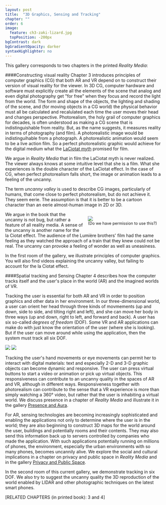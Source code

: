 ```yaml
---
layout: post
title:  "3D Graphics, Sensing and Tracking"
chapter: ""
order: 6
image:
  feature: ch3-zaki-lizard.jpg
  topPosition: -200px
bgContrast: dark
bgGradientOpacity: darker
syntaxHighlighter: no
---
```


This gallery corresponds to two chapters in the printed *Reality Media*:

####Constructing visual reality
Chapter 3 introduces principles of computer graphics (CG) that both AR and VR depend on to construct their version of visual reality for the viewer. 
In 3D CG, computer hardware and software must explicitly create all the elements of the scene that analog and even digital photography get "for free" when they focus 
and record the light from the world. The form and shape of the objects, the lighting and shading of the scene, and (for moving objects in a CG world) the physical behavior 
must all be calculated and recalulated each time the user moves their head and changes perspective. 
Photorealism, the holy grail of computer graphics for decades, is often understood as making a CG scene that is indistinguishable from reality. 
But, as the name suggests, it measures reality in terms of photography (and film). A photorealistic image would be indistinguihable from a photograph. 
A photorealistic animation would seem to be a live action film. 
So a perfect photorealistic graphic would achieve for the digital medium what the <a href="{{site.baseurl}}/chapters/chapter00-intro.html">LaCiotat myth</a> promised for film.

We argue in *Reality Media* that in film the LaCiotat myth is never realized. The viewer always knows at some intuitive level that she is a film.  What she experiences is the double character of the LaCiotat effect. In the case of CG, when perfect photorealism falls short, the image or animation leads  to a feeling of the uncanny. 

The term *uncanny valley* is used to describe CG images, particularly of humans, that come close to perfect photorealism, but do not achieve it. 
They seem eerie. The assumption is that it is better to be a cartoon character than an eerie almost-human image in 2D or 3D. 

<div style="float:right; padding:1em;">
<img class="img img--fullContainer img--10xLeading" src="{{ site.baseurl_book_img }}uncanny.jpg"> 
<div style="font-size:.8rem";>(Do we have permission to use this?) </div>
</div>

We argue in the book that the uncanny is not bug, but rather a feature of all reality media. A sense of the uncanny is another name for the la Ciotat effect. The audience of the Lumière brothers' film had the same feeling as they watched the approach of a train that they knew could not be real. The uncanny can provoke a feeling of wonder as well as uneasiness. 

In the first room of the gallery, we illustrate principles of computer graphics. You will also find videos explaining the uncanny valley, but failing to account for the la Ciotat effect. 

####Spatial tracking and Sensing
Chapter 4 describes how the computer tracks itself and the user's place in the world (AR) and the imagined worlds of VR.

Tracking the user is essential for both AR and VR in order to position graphics and other data in her environment. In our three-dimensional world, a user can orient her head through three kinds of movmements (up and down, side to side, and tilting right and left), and she can move her body in three ways (up and down, right to left, and forward and back). A user has six so-called *degrees of freedom* (DOF). Some VR and AR applications can make do with just know the orientation of the user (where she is looking). But if the user can move around while using the application, then the system must track all six DOF.  


<img class="img img--fullContainer img--6xLeading" src="{{ site.baseurl_book_img }}DOF1.jpg"> 
<img class="img img--fullContainer img--6xLeading" src="{{ site.baseurl_book_img }}DOF2.jpg"> 


Tracking the user's hand movements or eye movements can permit her to interact with digital materials: text and especially 2-D and 3-D graphic objects can become dynamic and responsive. The user can press virtual buttons to start a video or animation or pick up virtual objects. This responsiveness can contribute to an uncanny quality in the spaces of AR and VR, although in different ways. Responsiveness together with photorealism can contribute to the sense that a VR experience is more than simply watching a 360° video, but rather that the user is inhabiting a virtual world. We discuss presence in a chapter of *Reality Media* and illustrate it in the gallery <a href="{{site.baseurl}}/chapters/chapter05.html">Presence and Aura</a>. 

For AR, sensing technologies are becoming increasingly sophisticated and enabling the applications not only to determine where the user is in the world; they are also beginning to construct 3D maps for the world around the user, buildings and potentially rooms and their contents. They may also send this information back up to servers controlled by companies who made the application. With such applications potentially running on millions of phones, the environment, especially the urban environments with so many phones, becomes uncannily alive. We explore the social and cultural implications in a chapter on privacy and public space in *Reality Media* and in the gallery <a href="{{site.baseurl}}/chapters/chapter09.html">Privacy and Public Space</a>.

In the second room of this current gallery, we demonstrate tracking in six DOF. We also try to suggest the uncanny quality the 3D reproduction of the world enabled by LIDAR and other photographic techniques on the latest smart phones. 


\[RELATED CHAPTERS (in printed book): 3 and 4\]